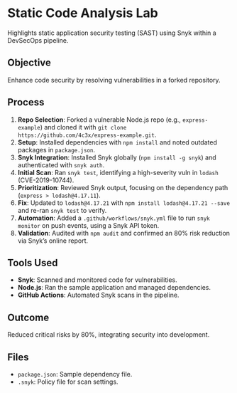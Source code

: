 # Static Code Analysis Lab

Highlights static application security testing (SAST) using Snyk within a DevSecOps pipeline.

## Objective
Enhance code security by resolving vulnerabilities in a forked repository.

## Process
1. **Repo Selection**: Forked a vulnerable Node.js repo (e.g., `express-example`) and cloned it with `git clone https://github.com/4c3x/express-example.git`.
2. **Setup**: Installed dependencies with `npm install` and noted outdated packages in `package.json`.
3. **Snyk Integration**: Installed Snyk globally (`npm install -g snyk`) and authenticated with `snyk auth`.
4. **Initial Scan**: Ran `snyk test`, identifying a high-severity vuln in `lodash` (CVE-2019-10744).
5. **Prioritization**: Reviewed Snyk output, focusing on the dependency path (`express > lodash@4.17.11`).
6. **Fix**: Updated to `lodash@4.17.21` with `npm install lodash@4.17.21 --save` and re-ran `snyk test` to verify.
7. **Automation**: Added a `.github/workflows/snyk.yml` file to run `snyk monitor` on push events, using a Snyk API token.
8. **Validation**: Audited with `npm audit` and confirmed an 80% risk reduction via Snyk’s online report.

## Tools Used
- **Snyk**: Scanned and monitored code for vulnerabilities.
- **Node.js**: Ran the sample application and managed dependencies.
- **GitHub Actions**: Automated Snyk scans in the pipeline.

## Outcome
Reduced critical risks by 80%, integrating security into development.

## Files
- `package.json`: Sample dependency file.
- `.snyk`: Policy file for scan settings.